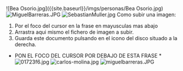 ![Bea Osorio.jpg]({{site.baseurl}}/imgs/personas/Bea Osorio.jpg)
![MiguelBarreras.JPG]({{site.baseurl}}/imgs/personas/MiguelBarreras.JPG)
![SebastianMuller.jpg]({{site.baseurl}}/imgs/personas/SebastianMuller.jpg)
Como subir una imagen:

1. Por el foco del cursor en la frase en mayusculas mas abajo
2. Arrastra aqui mismo el fichero de imagen a subir.
3. Guarda este documento pulsando en el icono del disco situado a la derecha.


* PON EL FOCO DEL CURSOR POR DEBAJO DE ESTA FRASE *
![01723f6.jpg]({{site.baseurl}}/imgs/personas/01723f6.jpg)
![carlos-molina.jpg]({{site.baseurl}}/imgs/personas/carlos-molina.jpg)
![miguelbarreras.JPG]({{site.baseurl}}/imgs/personas/miguelbarreras.JPG)
